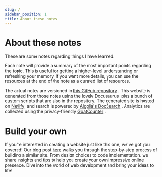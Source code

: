 ```yaml
---
slug: /
sidebar_position: 1
title: About these notes
---
```


# About these notes

These are some notes regarding things I have learned.

Each note will provide a summary of the most important points regarding the topic. This is useful for getting a higher-level understanding or refreshing your memory. If you want more details, you can use the resources at the end of the note as a curated list of resources.

The actual notes are versioned in [this GitHub repository](https://github.com/msavdert/docusaurus-melih) . This website is generated from those notes using the lovely [Docusaurus](https://docusaurus.io/)  plus a bunch of custom scripts that are also in the repository. The generated site is hosted on [Netlify](https://www.netlify.com/)  and search is powered by [Algolia's DocSearch](https://docsearch.algolia.com/) . Analytics are collected using the privacy-friendly [GoatCounter](https://www.goatcounter.com/) .

# Build your own

If you're interested in creating a website just like this one, we've got you covered! Our blog post [here](link_to_your_blog_post) walks you through the step-by-step process of building a similar site. From design choices to code implementation, we share insights and tips to help you create your own impressive online presence. Dive into the world of web development and bring your ideas to life!
